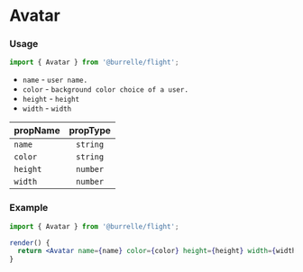 # Avatar

### Usage

```jsx
import { Avatar } from '@burrelle/flight';
```

<!-- STORY -->

- `name` - `user name.`
- `color` - `background color choice of a user.`
- `height` - `height`
- `width` - `width`

| propName | propType |
| -------- | :------: |
| `name`   | `string` |
| `color`  | `string` |
| `height` | `number` |
| `width`  | `number` |

### Example

```jsx
import { Avatar } from '@burrelle/flight';

render() {
  return <Avatar name={name} color={color} height={height} width={width} />;
}
```
